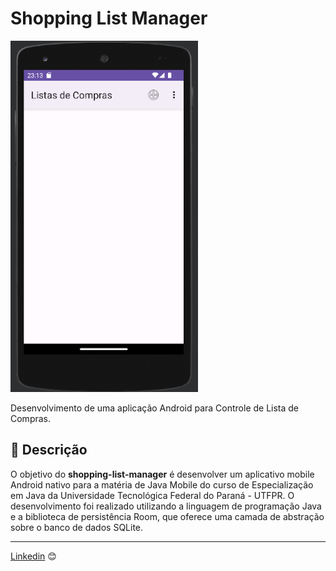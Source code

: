 # Shopping List Manager

![shopping-list-manager](img/shopping-list-manager.png)

Desenvolvimento de uma aplicação Android para Controle de Lista de Compras. 

## 🚀 Descrição

O objetivo do **shopping-list-manager** é desenvolver um aplicativo mobile Android nativo para a matéria de Java Mobile do curso de Especialização em Java da Universidade Tecnológica Federal do Paraná - UTFPR.
O desenvolvimento foi realizado utilizando a linguagem de programação Java e a biblioteca de persistência Room, que oferece uma camada de abstração sobre o banco de dados SQLite.


---
[Linkedin](https://www.linkedin.com/in/wellitonfernandes/) 😊
